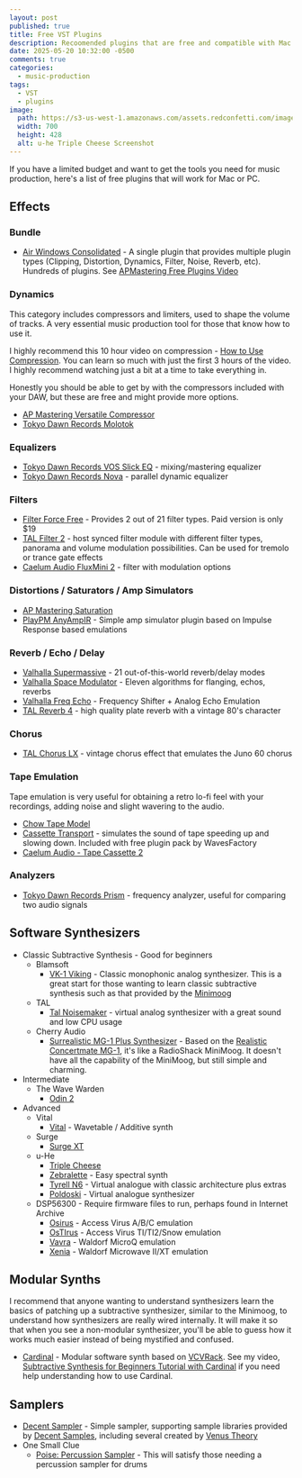 ```yaml
---
layout: post
published: true
title: Free VST Plugins
description: Recoomended plugins that are free and compatible with Mac and PC
date: 2025-05-20 10:32:00 -0500
comments: true
categories:
  - music-production
tags:
  - VST
  - plugins
image: 
  path: https://s3-us-west-1.amazonaws.com/assets.redconfetti.com/images/posts/2025-04-13-free-vst-plugins/uhe-triplecheese-screenshot.jpg
  width: 700
  height: 428
  alt: u-he Triple Cheese Screenshot
---
```


If you have a limited budget and want to get the tools you need for music
production, here's a list of free plugins that will work for Mac or PC.

## Effects

### Bundle

* [Air Windows Consolidated][] - A single plugin that provides multiple plugin
  types (Clipping, Distortion, Dynamics, Filter, Noise, Reverb, etc). Hundreds
  of plugins. See [APMastering Free Plugins Video][]

[APMastering Free Plugins Video]: https://www.youtube.com/watch?v=V3W2sppPjT4&t=5s
[Air Windows Consolidated]: https://github.com/baconpaul/airwin2rack?tab=readme-ov-file

### Dynamics

This category includes compressors and limiters, used to shape the volume of
tracks. A very essential music production tool for those that know how to use it.

I highly recommend this 10 hour video on compression -
[How to Use Compression][]. You can learn so much with just the first 3 hours of
the video. I highly recommend watching just a bit at a time to take everything
in.

Honestly you should be able to get by with the compressors included with your
DAW, but these are free and might provide more options.

* [AP Mastering Versatile Compressor][]
* [Tokyo Dawn Records Molotok][]

[AP Mastering Versatile Compressor]: https://apmastering.com/plugins/versatile-compressor
[How to Use Compression]: https://www.youtube.com/watch?v=ksJRgK3viMc
[Tokyo Dawn Records Molotok]: https://www.tokyodawn.net/tdr-molotok/

### Equalizers

* [Tokyo Dawn Records VOS Slick EQ][] - mixing/mastering equalizer
* [Tokyo Dawn Records Nova][] - parallel dynamic equalizer

[Tokyo Dawn Records VOS Slick EQ]: https://www.tokyodawn.net/tdr-vos-slickeq/
[Tokyo Dawn Records Nova]: https://www.tokyodawn.net/tdr-nova/

### Filters

* [Filter Force Free][] - Provides 2 out of 21 filter types. Paid version is
  only $19
* [TAL Filter 2][] - host synced filter module with different filter types,
  panorama and volume modulation possibilities. Can be used for tremolo or
  trance gate effects
* [Caelum Audio FluxMini 2][] - filter with modulation options

[Filter Force Free]: https://thewavewarden.com/pages/filter-force-free
[TAL Filter 2]: https://tal-software.com/products/tal-filter
[Caelum Audio FluxMini 2]: https://www.caelumaudio.com/CaelumAudio/?Page=FluxMini2

### Distortions / Saturators / Amp Simulators

* [AP Mastering Saturation][]
* [PlayPM AnyAmpIR][] - Simple amp simulator plugin based on Impulse Response
  based emulations

[AP Mastering Saturation]: https://apmastering.com/plugins/saturation
[PlayPM AnyAmpIR]: https://playpm.gumroad.com/l/AnyAmpIR

### Reverb / Echo / Delay

* [Valhalla Supermassive][] - 21 out-of-this-world reverb/delay modes
* [Valhalla Space Modulator][] - Eleven algorithms for flanging, echos, reverbs
* [Valhalla Freq Echo][] - Frequency Shifter + Analog Echo Emulation
* [TAL Reverb 4][] - high quality plate reverb with a vintage 80's character

[Valhalla Supermassive]: https://valhalladsp.com/shop/reverb/valhalla-supermassive/
[Valhalla Freq Echo]: https://valhalladsp.com/shop/delay/valhalla-freq-echo/
[Valhalla Space Modulator]: https://valhalladsp.com/shop/modulation/valhalla-space-modulator/
[TAL Reverb 4]: https://tal-software.com/products/tal-reverb-4

### Chorus

* [TAL Chorus LX][] - vintage chorus effect that emulates the Juno 60 chorus

[TAL Chorus LX]: https://tal-software.com/products/tal-chorus-lx

### Tape Emulation

Tape emulation is very useful for obtaining a retro lo-fi feel with your
recordings, adding noise and slight wavering to the audio.

* [Chow Tape Model][]
* [Cassette Transport][] - simulates the sound of tape speeding up and slowing
  down. Included with free plugin pack by WavesFactory
* [Caelum Audio - Tape Cassette 2][]

[Chow Tape Model]: https://chowdsp.com/products.html
[Caelum Audio - Tape Cassette 2]: https://www.caelumaudio.com/CaelumAudio/?Page=TapeCassette2
[Cassette Transport]: https://www.wavesfactory.com/free-vst-plugins/

### Analyzers

* [Tokyo Dawn Records Prism][] - frequency analyzer, useful for comparing two
  audio signals

[Tokyo Dawn Records Prism]: https://www.tokyodawn.net/tdr-prism/

## Software Synthesizers

* Classic Subtractive Synthesis - Good for beginners
  * Blamsoft
    * [VK-1 Viking][] - Classic monophonic analog synthesizer. This is a great
      start for those wanting to learn classic subtractive synthesis such as that
      provided by the [Minimoog][]
  * TAL
    * [Tal Noisemaker][] - virtual analog synthesizer with a great sound and
      low CPU usage
  * Cherry Audio
    * [Surrealistic MG-1 Plus Synthesizer][] - Based on the
      [Realistic Concertmate MG-1][], it's like a RadioShack MiniMoog. It doesn't
      have all the capability of the MiniMoog, but still simple and charming.
* Intermediate
  * The Wave Warden
    * [Odin 2][]
* Advanced
  * Vital
    * [Vital] - Wavetable / Additive synth
  * Surge
    * [Surge XT][]
  * u-He
    * [Triple Cheese][]
    * [Zebralette][] - Easy spectral synth
    * [Tyrell N6][] - Virtual analogue with classic architecture plus extras
    * [Poldoski][] - Virtual analogue synthesizer
  * DSP56300 - Require firmware files to run, perhaps found in Internet Archive
    * [Osirus][] - Access Virus A/B/C emulation
    * [OsTIrus][] - Access Virus TI/TI2/Snow emulation
    * [Vavra][] - Waldorf MicroQ emulation
    * [Xenia][] - Waldorf Microwave II/XT emulation

[Minimoog]: https://en.wikipedia.org/wiki/Minimoog
[VK-1 Viking]: https://blamsoft.com/vst/vk-1-viking-synthesizer/
[Surrealistic MG-1 Plus Synthesizer]: https://store.cherryaudio.com/bundles/surrealistic-mg-1-plus-synthesizer
[Realistic Concertmate MG-1]: https://en.wikipedia.org/wiki/Realistic_Concertmate_MG-1
[Triple Cheese]: https://u-he.com/products/triplecheese/
[Zebralette]: h0ttps://u-he.com/products/zebralette/
[Tyrell N6]: https://u-he.com/products/tyrelln6/
[Poldoski]: https://u-he.com/products/podolski/
[Osirus]: https://dsp56300.wordpress.com/osirus/
[OsTIrus]: https://dsp56300.wordpress.com/ostirus-downloads/
[Vavra]: https://dsp56300.wordpress.com/vavra/
[Xenia]: https://dsp56300.wordpress.com/xenia/
[Surge XT]: https://surge-synthesizer.github.io/
[Tal Noisemaker]: https://tal-software.com/products/tal-noisemaker
[Odin 2]: https://thewavewarden.com/pages/odin-2
[Vital]: https://vital.audio/

## Modular Synths

I recommend that anyone wanting to understand synthesizers learn the basics
of patching up a subtractive synthesizer, similar to the Minimoog, to understand
how synthesizers are really wired internally. It will make it so that when
you see a non-modular synthesizer, you'll be able to guess how it works much
easier instead of being mystified and confused.

* [Cardinal] - Modular software synth based on [VCVRack]. See my video,
  [Subtractive Synthesis for Beginners Tutorial with Cardinal][] if you need
  help understanding how to use Cardinal.

[Cardinal]: https://cardinal.kx.studio/
[VCVRack]: https://vcvrack.com/
[Subtractive Synthesis for Beginners Tutorial with Cardinal]: https://youtu.be/hapHvg9pnDs

## Samplers

* [Decent Sampler][] - Simple sampler, supporting sample libraries provided
  by [Decent Samples][], including several created by [Venus Theory][]
* One Small Clue
  * [Poise: Percussion Sampler][] - This will satisfy those needing a percussion
    sampler for drums

[Decent Sampler]: https://www.decentsamples.com/product/decent-sampler-plugin/
[Decent Samples]: https://www.decentsamples.com/
[Venus Theory]: https://www.youtube.com/@VenusTheory
[Poise: Percussion Sampler]: https://www.onesmallclue.com/
